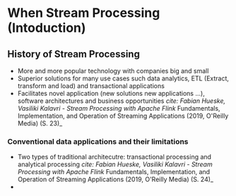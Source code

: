 # When Stream Processing (Intoduction) 

## History of Stream Processing
- More and more popular technology with companies big and small
- Superior solutions for many use cases such data analytics, ETL (Extract, transform and load) and transactional applications
- Facilitates novel application (new solutions new applications ...), software architectures and business opportunities
_cite: Fabian Hueske, Vasiliki Kalavri - Stream Processing with Apache Flink_ Fundamentals, Implementation, and Operation of Streaming Applications (2019, O'Reilly Media) (S. 23)_

### Conventional data applications and their limitations
- Two types of traditional architecutre: transactional processing and analytical processing
_cite: Fabian Hueske, Vasiliki Kalavri - Stream Processing with Apache Flink_ Fundamentals, Implementation, and Operation of Streaming Applications (2019, O'Reilly Media) (S. 24)_
- 

